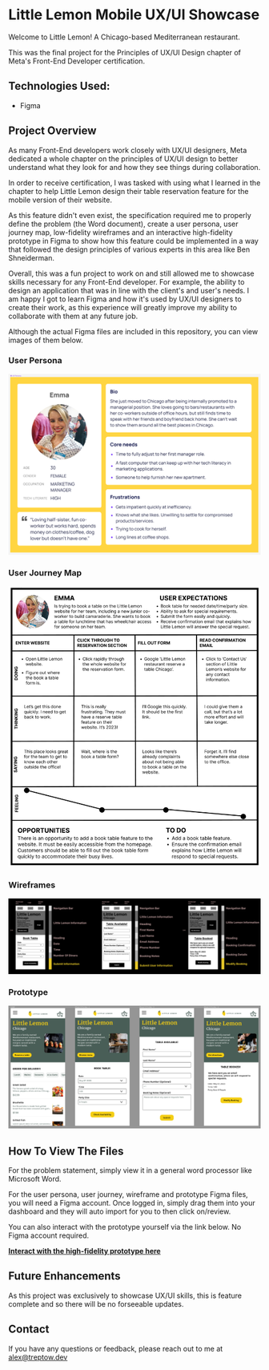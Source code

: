 # Little Lemon Mobile UX/UI Showcase

Welcome to Little Lemon! A Chicago-based Mediterranean restaurant.

This was the final project for the Principles of UX/UI Design chapter of Meta's Front-End Developer certification.

## Technologies Used:

- Figma

## Project Overview

As many Front-End developers work closely with UX/UI designers, Meta dedicated a whole chapter on the principles of UX/UI design to better understand what they look for and how they see things during collaboration.

In order to receive certification, I was tasked with using what I learned in the chapter to help Little Lemon design their table reservation feature for the mobile version of their website.

As this feature didn't even exist, the specification required me to properly define the problem (the Word document), create a user persona, user journey map, low-fidelity wireframes and an interactive high-fidelity prototype in Figma to show how this feature could be implemented in a way that followed the design principles of various experts in this area like Ben Shneiderman.

Overall, this was a fun project to work on and still allowed me to showcase skills necessary for any Front-End developer. For example, the ability to design an application that was in line with the client's and user's needs. I am happy I got to learn Figma and how it's used by UX/UI designers to create their work, as this experience will greatly improve my ability to collaborate with them at any future job.

Although the actual Figma files are included in this repository, you can view images of them below.

### **User Persona**

![User Persona](Images/User%20Persona.png)

### **User Journey Map**

![User Journey Map](Images/User%20Journey%20Map.png)

### **Wireframes**

![Wireframes](Images/Wireframes%20for%20Little%20Lemon.png)

### **Prototype**

![Prototype](Images/Prototype%20for%20Little%20Lemon.png)

## How To View The Files

For the problem statement, simply view it in a general word processor like Microsoft Word.

For the user persona, user journey, wireframe and prototype Figma files, you will need a Figma account. Once logged in, simply drag them into your dashboard and they will auto import for you to then click on/review.

You can also interact with the prototype yourself via the link below. No Figma account required.

**[Interact with the high-fidelity prototype here](https://www.figma.com/proto/RCnCHzOHnVoz37xDycm0Nm?type=design&node-id=0-1&mode=design&t=iTkZ9hAPYTX4NuP9-6)**

## Future Enhancements

As this project was exclusively to showcase UX/UI skills, this is feature complete and so there will be no forseeable updates.

## Contact

If you have any questions or feedback, please reach out to me at [alex@treptow.dev](mailto:alex@treptow.dev)
